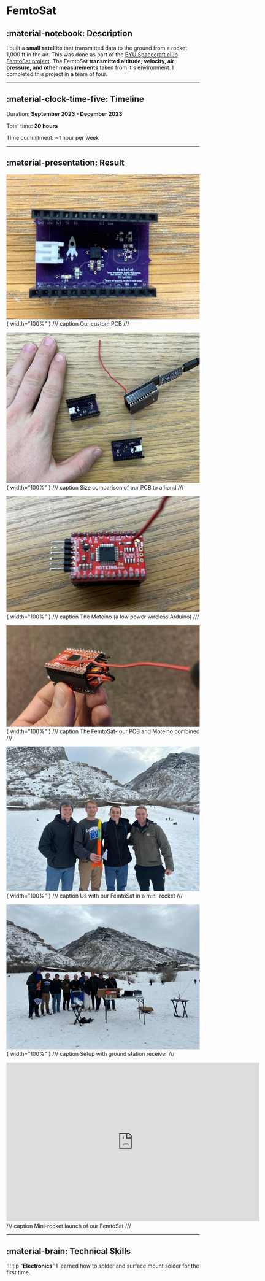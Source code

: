 # FemtoSat

## :material-notebook: Description

I built a **small satellite** that transmitted data to the ground from a rocket 1,000 ft in the air. This was done as part of the [BYU Spacecraft club FemtoSat project](https://spacecraft.byu.edu/club/beginner/femtosat). The FemtoSat **transmitted altitude, velocity, air pressure, and other measurements** taken from it's environment. I completed this project in a team of four.

***

## :material-clock-time-five: Timeline

Duration: **September 2023 - December 2023**

Total time: **20 hours**

Time commitment: ~1 hour per week

***

## :material-presentation: Result

![femtosat](assets/femtosat/FEMTOSAT1.jpg){ width="100%" }
/// caption
Our custom PCB
///

![femtosat](assets/femtosat/FEMTOSAT2.jpg){ width="100%" }
/// caption
Size comparison of our PCB to a hand
///

![femtosat](assets/femtosat/FEMTOSAT3.jpg){ width="100%" }
/// caption
The Moteino (a low power wireless Arduino)
///

![femtosat](assets/femtosat/FEMTOSAT4.jpg){ width="100%" }
/// caption
The FemtoSat- our PCB and Moteino combined
///

![femtosat](assets/femtosat/FEMTOSAT5.jpg){ width="100%" }
/// caption
Us with our FemtoSat in a mini-rocket
///

![femtosat](assets/femtosat/FEMTOSAT6.jpg){ width="100%" }
/// caption
Setup with ground station receiver
///

<iframe width="660" height="415" src="https://www.youtube.com/embed/YSmnWVChJMg?si=lqy4in4H-aCL0kYT" title="YouTube video player" frameborder="0" allow="accelerometer; autoplay; clipboard-write; encrypted-media; gyroscope; picture-in-picture; web-share" referrerpolicy="strict-origin-when-cross-origin" allowfullscreen></iframe>
/// caption
Mini-rocket launch of our FemtoSat
///

***

## :material-brain: Technical Skills

!!! tip "**Electronics**"
    I learned how to solder and surface mount solder for the first time.